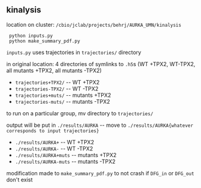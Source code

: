 ## kinalysis
location on cluster: `/cbio/jclab/projects/behrj/AURKA_UMN/kinalysis`

```
 python inputs.py
 python make_summary_pdf.py
```
`inputs.py` uses trajectories in `trajectories/` directory

in original location: 4 directories of symlinks to `.h5`s (WT +TPX2, WT-TPX2, all mutants +TPX2, all mutants -TPX2)
* `trajectories+TPX2/` -- WT +TPX2
* `trajectories-TPX2/` -- WT -TPX2
* `trajectories+muts/` -- mutants +TPX2
* `trajectories-muts/` -- mutants -TPX2

to run on a particular group, mv directory to `trajectories/`

output will be put in `./results/AURKA` -- move to `./results/AURKA{whatever corresponds to input trajectories}`
* `./results/AURKA+` -- WT +TPX2
* `./results/AURKA-` -- WT -TPX2
* `./results/AURKA+muts` -- mutants +TPX2
* `./results/AURKA-muts` -- mutants -TPX2

modification made to `make_summary_pdf.py` to not crash if `DFG_in` or `DFG_out` don't exist


